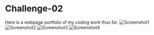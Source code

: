 # Challenge-02
Here is a webpage portfolio of my coding work thus far.
![Screenshot1](https://user-images.githubusercontent.com/107014988/176087451-cb62bfa4-63fb-492a-93fa-7dcc405d9838.png)
![Screenshot2](https://user-images.githubusercontent.com/107014988/176087457-0b6217b6-17a0-4e51-b845-a73487b2f9ef.png)
![Screenshot3](https://user-images.githubusercontent.com/107014988/176087461-77b9615a-114a-4f7f-a687-9de587eb89a3.png)
![Screenshot4](https://user-images.githubusercontent.com/107014988/176087466-512d3124-fb80-48b2-928e-691371797e8d.png)
